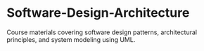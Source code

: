 # Software-Design-Architecture
Course materials covering software design patterns, architectural principles, and system modeling using UML.
